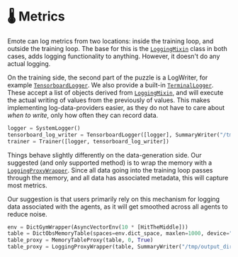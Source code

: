 # 🌡 Metrics

Emote can log metrics from two locations: inside the training loop, and outside the training
loop. The base for this is the [`LoggingMixin`](emote.callbacks.logging.LoggingMixin) class in both cases,
adds logging functionality to anything. However, it doesn't do any actual logging.

On the training side, the second part of the puzzle is a LogWriter, for example
[`TensorboardLogger`](emote.callbacks.logging.TensorboardLogger). We also provide a built-in
[`TerminalLogger`](emote.callbacks.logging.TerminalLogger). These accept a list of objects derived from
[`LoggingMixin`](emote.callbacks.logging.LoggingMixin), and will execute the actual writing of values from
the previously of values. This makes implementing log-data-providers easier, as they do not have to
care about *when to write*, only how often they can record data.

```python
logger = SystemLogger()
tensorboard_log_writer = TensorboardLogger([logger], SummaryWriter("/tmp/output_dir"), 2000)
trainer = Trainer([logger, tensorboard_log_writer])
```

Things behave slightly differently on the data-generation side. Our suggested (and only supported
method) is to wrap the memory with a [`LoggingProxyWrapper`](emote.memory.memory.LoggingProxyWrapper). Since all data going into the training loop passes through the memory, and all data has associated metadata, this will capture most metrics.

Our suggestion is that users primarily rely on this mechanism for logging data associated with the
agents, as it will get smoothed across all agents to reduce noise.


```python
env = DictGymWrapper(AsyncVectorEnv(10 * [HitTheMiddle]))
table = DictObsMemoryTable(spaces=env.dict_space, maxlen=1000, device="cpu")
table_proxy = MemoryTableProxy(table, 0, True)
table_proxy = LoggingProxyWrapper(table, SummaryWriter("/tmp/output_dir"), 2000)
```
